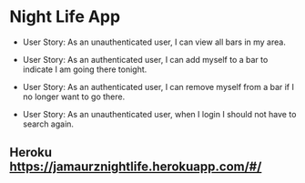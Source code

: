 # Night Life App

* User Story: As an unauthenticated user, I can view all bars in my area.

* User Story: As an authenticated user, I can add myself to a bar to indicate I am going there tonight.

* User Story: As an authenticated user, I can remove myself from a bar if I no longer want to go there.

* User Story: As an unauthenticated user, when I login I should not have to search again.

## Heroku https://jamaurznightlife.herokuapp.com/#/